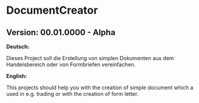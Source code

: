 # DocumentCreator

## Version:  00.01.0000 - Alpha


**Deutsch:**

Dieses Project soll die Erstellung von simplen Dokumenten aus dem Handelsbereich oder von Formbriefen vereinfachen.

**English:**

This projects should help you with the creation of simple document which a used in e.g. trading or with the creation of form letter.
